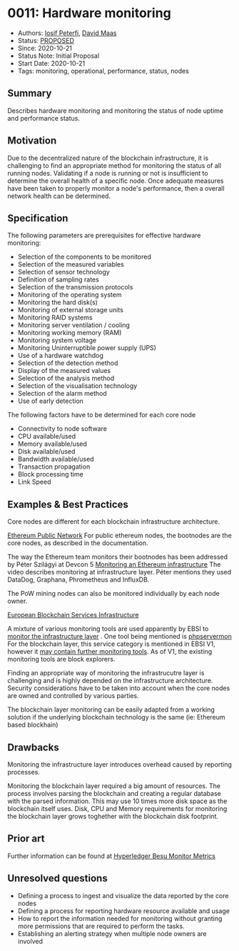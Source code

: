 # 0011: Hardware monitoring
 - Authors: [Iosif Peterfi](peterfi@mpdl.mpg.de), [David Maas](david_maas@hotmail.de) 
- Status: [PROPOSED](/README.md#proposed)
- Since: 2020-10-21 
- Status Note: Initial Proposal  
- Start Date: 2020-10-21 
- Tags: monitoring, operational, performance, status, nodes

## Summary
Describes hardware monitoring and monitoring the status of node uptime and performance status.

## Motivation
Due to the decentralized nature of the blockchain infrastructure, it is challenging to find an appropriate method for monitoring the status of all running nodes. Validating if a node is running or not is insufficient to determine the overall health of a specific node. Once adequate measures have been taken to properly monitor a node's performance, then a overall network health can be determined.

## Specification
The following parameters are prerequisites for effective hardware monitoring:
* Selection of the components to be monitored
* Selection of the measured variables
* Selection of sensor technology
* Definition of sampling rates
* Selection of the transmission protocols
* Monitoring of the operating system
* Monitoring the hard disk(s)
* Monitoring of external storage units
* Monitoring RAID systems
* Monitoring server ventilation / cooling
* Monitoring working memory (RAM)
* Monitoring system voltage
* Monitoring Uninterruptible power supply (UPS)
* Use of a hardware watchdog
* Selection of the detection method
* Display of the measured values
* Selection of the analysis method
* Selection of the visualisation technology
* Selection of the alarm method
* Use of early detection 

The following factors have to be determined for each core node
* Connectivity to node software
* CPU available/used
* Memory available/used
* Disk available/used
* Bandwidth available/used
* Transaction propagation
* Block processing time
* Link Speed

## Examples & Best Practices

Core nodes are different for each blockchain infrastructure architecture.

[Ethereum Public Network](https://github.com/ethereum/go-ethereum)
For public ethereum nodes, the bootnodes are the core nodes, as described in the documentation.

The way the Ethereum team monitors their bootnodes has been addressed by Péter Szilágyi at Devcon 5 [Monitoring an Ethereum infrastructure](https://www.youtube.com/watch?v=2I_Cfr-OUp4)
The video describes monitoring at infrastructure layer. Péter mentions they used DataDog, Graphana, Phrometheus and InfluxDB.

The PoW mining nodes can also be monitored individually by each node owner.

[European Blockchain Services Infrastructure](https://ec.europa.eu/cefdigital/wiki/display/CEFDIGITAL/EBSI)

A mixture of various monitoring tools are used apparently by EBSI to [monitor the infrastructure layer](https://ec.europa.eu/cefdigital/wiki/display/CEFDIGITALEBSI/Monitoring+of+the+Infrastructure) . One tool being mentioned is [phpservermon](https://github.com/phpservermon/phpservermon)
For the blockchain layer, this service category is mentioned in EBSI V1, however it [may contain further monitoring tools](https://ec.europa.eu/cefdigital/wiki/display/CEFDIGITALEBSI/Blockchain+Monitoring). As of V1, the existing monitoring tools are block explorers.


Finding an appropriate way of monitoring the infrastrucutre layer is challenging and is highly depended on the infrastructure architecture. Security considerations have to be taken into account when the core nodes are owned and controlled by various parties.

The blockchain layer monitoring can be easily adapted from a working solution if the underlying blockchain technology is the same (ie: Ethereum based blockhain)

## Drawbacks

Monitoring the infrastructure layer introduces overhead caused by reporting processes.

Monitoring the blockchain layer required a big amount of resources. The process involves parsing the blockchain and creating a regular database with the parsed information. This may use 10 times more disk space as the blockchain itself uses. Disk, CPU and Memory requirements for monitoring the blockchain layer grows toghether with the blockchain disk footprint.

## Prior art

Further information can be found at [Hyperledger Besu Monitor Metrics](https://besu.hyperledger.org/en/stable/HowTo/Monitor/Metrics/)

## Unresolved questions

* Defining a process to ingest and visualize the data reported by the core nodes 
* Defining a process for reporting hardware resource available and usage
* How to report the information needed for monitoring without granting more permissions that are required to perform the tasks.
* Establishing an alerting strategy when multiple node owners are involved
